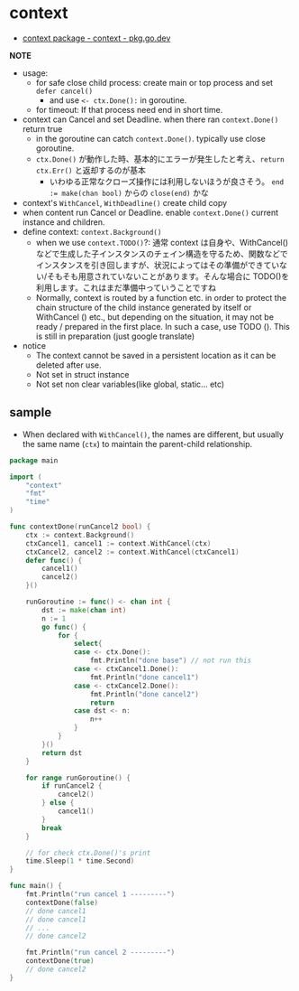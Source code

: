 # context

- [context package \- context \- pkg\.go\.dev](https://pkg.go.dev/context)

**NOTE**

- usage:
  - for safe close child process: create main or top process and set `defer cancel()`
    - and use `<- ctx.Done():` in goroutine.
  - for timeout: If that process need end in short time.
- context can Cancel and set Deadline. when there ran `context.Done()` return true
  - in the goroutine can catch `context.Done()`. typically use close goroutine.
  - `ctx.Done()` が動作した時、基本的にエラーが発生したと考え、`return ctx.Err()` と返却するのが基本
    - いわゆる正常なクローズ操作には利用しないほうが良さそう。 `end := make(chan bool)` からの `close(end)` かな
- context's `WithCancel`, `WithDeadline()` create child copy
- when content run Cancel or Deadline. enable `context.Done()` current instance and children.
- define context: `context.Background()`
  - when we use `context.TODO()`?: 通常 context は自身や、WithCancel()などで生成した子インスタンスのチェイン構造を守るため、関数などでインスタンスを引き回しますが、状況によってはその準備ができていない/そもそも用意されていないことがあります。そんな場合に TODO()を利用します。これはまだ準備中っていうことですね
  - Normally, context is routed by a function etc. in order to protect the chain structure of the child instance generated by itself or WithCancel () etc., but depending on the situation, it may not be ready / prepared in the first place. In such a case, use TODO (). This is still in preparation (just google translate)
- notice
  - The context cannot be saved in a persistent location as it can be deleted after use.
  - Not set in struct instance
  - Not set non clear variables(like global, static... etc)

## sample

- When declared with `WithCancel()`, the names are different, but usually the same name (`ctx`) to maintain the parent-child relationship.

```go
package main

import (
	"context"
	"fmt"
	"time"
)

func contextDone(runCancel2 bool) {
	ctx := context.Background()
	ctxCancel1, cancel1 := context.WithCancel(ctx)
	ctxCancel2, cancel2 := context.WithCancel(ctxCancel1)
	defer func() {
		cancel1()
		cancel2()
	}()

	runGoroutine := func() <- chan int {
		dst := make(chan int)
		n := 1
		go func() {
			for {
				select{
				case <- ctx.Done():
					fmt.Println("done base") // not run this
				case <- ctxCancel1.Done():
					fmt.Println("done cancel1")
				case <- ctxCancel2.Done():
					fmt.Println("done cancel2")
					return
				case dst <- n:
					n++
				}
			}
		}()
		return dst
	}

	for range runGoroutine() {
		if runCancel2 {
			cancel2()
		} else {
			cancel1()
		}
		break
	}

	// for check ctx.Done()'s print
	time.Sleep(1 * time.Second)
}

func main() {
	fmt.Println("run cancel 1 ---------")
	contextDone(false)
	// done cancel1
	// done cancel1
	// ...
	// done cancel2

	fmt.Println("run cancel 2 ---------")
	contextDone(true)
	// done cancel2
}
```
